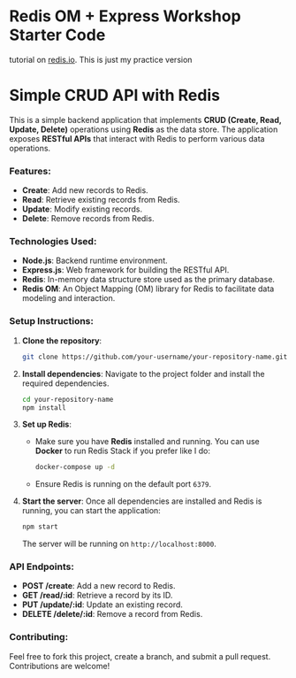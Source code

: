 # Redis OM + Express Workshop Starter Code

tutorial on [redis.io](https://redis.io/docs/stack/get-started/tutorials/stack-node/). This is just my practice version

# Simple CRUD API with Redis

This is a simple backend application that implements **CRUD (Create, Read, Update, Delete)** operations using **Redis** as the data store. The application exposes **RESTful APIs** that interact with Redis to perform various data operations.

### Features:
- **Create**: Add new records to Redis.
- **Read**: Retrieve existing records from Redis.
- **Update**: Modify existing records.
- **Delete**: Remove records from Redis.

### Technologies Used:
- **Node.js**: Backend runtime environment.
- **Express.js**: Web framework for building the RESTful API.
- **Redis**: In-memory data structure store used as the primary database.
- **Redis OM**: An Object Mapping (OM) library for Redis to facilitate data modeling and interaction.

### Setup Instructions:
1. **Clone the repository**:
   ```bash
   git clone https://github.com/your-username/your-repository-name.git
   ```

2. **Install dependencies**:
   Navigate to the project folder and install the required dependencies.
   ```bash
   cd your-repository-name
   npm install
   ```

3. **Set up Redis**:
   - Make sure you have **Redis** installed and running. You can use **Docker** to run Redis Stack if you prefer like I do:
     ```bash
     docker-compose up -d
     ```
   - Ensure Redis is running on the default port `6379`.

4. **Start the server**:
   Once all dependencies are installed and Redis is running, you can start the application:
   ```bash
   npm start
   ```
   The server will be running on `http://localhost:8000`.

### API Endpoints:
- **POST /create**: Add a new record to Redis.
- **GET /read/:id**: Retrieve a record by its ID.
- **PUT /update/:id**: Update an existing record.
- **DELETE /delete/:id**: Remove a record from Redis.

### Contributing:
Feel free to fork this project, create a branch, and submit a pull request. Contributions are welcome!

